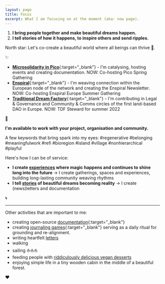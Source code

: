 ```yaml
---
layout: page
title: Focus
excerpt: What I am focusing on at the moment (aka: now page).
---
```


1. **I bring people together and make beautiful dreams happen.**
2. **I tell stories of how it happens, to inspire others and send ripples.** 

North star: Let's co-create a beautiful world where all beings can thrive 🌳.

<p>✨</p>

- [**Microsolidarity in Pico**](https://pico.microsolidarity.cc){:target="_blank"} - I'm catalysing, hosting events and creating documentation. NOW: Co-hosting Pico Spring Gathering
- [**Enspiral**](https://enspiral.com){:target="_blank"} - I'm weaving connection within the European node of the network and creating the Enspiral Newsletter. NOW: Co-hosting Enspiral Europe Summer Gathering
- [**Traditional Dream Factory**](https://traditionaldreamfactory.com){:target="_blank"} - I'm contributing in Legal & Governance and Community & Comms circles of the first land-based DAO in Europe. NOW: TDF Steward for summer 2022

<p>🌳</p>

**I'm available to work with your project, organisation and community.**

A few keywords that bring spark into my eyes: #regenerative #belonging #meaningfulwork #refi #bioregion #island #village #nonhierarchical #playful

Here's how I can be of service:

- **I create [experiences](/experiences) where magic happens and continues to shine long into the future** -> I create gatherings, spaces and experiences, building long-lasting community weaving rhythms
- **I tell [stories](/storytelling-documentation) of beautiful dreams becoming reality** -> I create (news)letters and documentation

<p>🌀 </p>
<hr>
<p></p>

Other activities that are important to me:

- creating open-source [documentation](/tag/documentation/){:target="_blank"}
- creating [journaling games](https://journalsmarter.com){:target="_blank"} serving as a daily ritual for grounding and re-alignment. 
- writing heartfelt [letters](letters.md)
- walking
- sailing ⛵️⛵️⛵️
- feeding people with [riddiculously delicious vegan desserts](/tag/nomz)
- enjoying simple life in a tiny wooden cabin in the middle of a beautiful forest.

♥